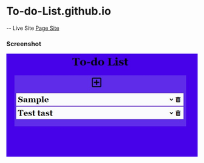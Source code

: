 # To-do-List.github.io


-- Live Site [Page Site](https://xulab5.github.io/To-do-List.github.io/)

### Screenshot

![](./todolist-screenshot.jpg)
